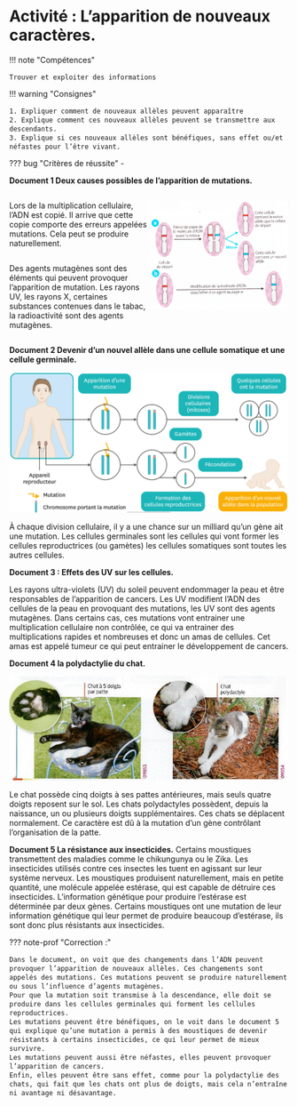# Activité : L’apparition de nouveaux caractères.

!!! note "Compétences"

    Trouver et exploiter des informations 

!!! warning "Consignes"

    1. Expliquer comment de nouveaux allèles peuvent apparaître
    2. Explique comment ces nouveaux allèles peuvent se transmettre aux descendants.
    3. Explique si ces nouveaux allèles sont bénéfiques, sans effet ou/et néfastes pour l’être vivant.
    
??? bug "Critères de réussite"
    - 



**Document 1 Deux causes possibles de l’apparition de mutations.**

<div markdown style="display:flex; flex-direction:row;">
<div markdown style="display:flex; flex: 1 1 0; flex-direction:column;">

Lors de la multiplication cellulaire, l’ADN est copié. Il arrive que cette copie comporte des erreurs appelées mutations.  Cela peut se produire naturellement.

Des agents mutagènes sont des éléments qui peuvent provoquer l’apparition de mutation. Les rayons UV, les rayons X, certaines substances contenues dans le tabac, la radioactivité sont des agents mutagènes.

</div>
<div markdown style="display:flex; flex: 1 1 0; flex-direction:column;">

![](pictures/origineMutations.png)

</div>
</div>


**Document 2 Devenir d’un nouvel allèle dans une cellule somatique et une cellule germinale.**

![](pictures/devenirMutations.png)

À chaque division cellulaire, il y a une chance sur un milliard qu’un gène ait une mutation.  Les cellules germinales sont les cellules qui vont former les cellules reproductrices (ou gamètes) les cellules somatiques sont toutes les autres cellules.

**Document 3 : Effets des UV sur les cellules.**

Les rayons ultra-violets (UV) du soleil peuvent endommager la peau et être responsables de l’apparition de cancers. Les UV modifient l’ADN des cellules de la peau en provoquant des mutations, les UV sont des agents mutagènes. Dans certains cas, ces mutations vont entrainer une multiplication cellulaire non contrôlée, ce qui va entrainer des multiplications rapides et nombreuses et donc un amas de cellules. Cet amas est appelé tumeur ce qui peut entrainer le développement de cancers.

**Document 4 la polydactylie du chat.**

![](pictures/polydactylieChat.png)

Le chat possède cinq doigts à ses pattes antérieures, mais seuls quatre doigts reposent sur le sol. Les chats polydactyles possèdent, depuis la naissance, un ou plusieurs doigts supplémentaires. Ces chats se déplacent normalement.
Ce caractère est dû à la mutation d’un gène contrôlant l’organisation de la patte.

**Document 5 La résistance aux insecticides.**
Certains moustiques transmettent des maladies comme le chikungunya ou le Zika. Les insecticides utilisés contre ces insectes les tuent en agissant sur leur système nerveux.
Les moustiques produisent naturellement, mais en petite quantité, une molécule appelée estérase, qui est capable de détruire ces insecticides. L’information génétique pour produire l’estérase est déterminée par deux gènes. Certains moustiques ont une mutation de leur information génétique qui leur permet de produire beaucoup d’estérase, ils sont donc plus résistants aux insecticides.

??? note-prof "Correction :"

    Dans le document, on voit que des changements dans l’ADN peuvent provoquer l’apparition de nouveaux allèles. Ces changements sont appelés des mutations. Ces mutations peuvent se produire naturellement ou sous l’influence d’agents mutagènes.
    Pour que la mutation soit transmise à la descendance, elle doit se produire dans les cellules germinales qui forment les cellules reproductrices.
    Les mutations peuvent être bénéfiques, on le voit dans le document 5 qui explique qu’une mutation a permis à des moustiques de devenir résistants à certains insecticides, ce qui leur permet de mieux survivre.
    Les mutations peuvent aussi être néfastes, elles peuvent provoquer l’apparition de cancers.
    Enfin, elles peuvent être sans effet, comme pour la polydactylie des chats, qui fait que les chats ont plus de doigts, mais cela n’entraîne ni avantage ni désavantage.